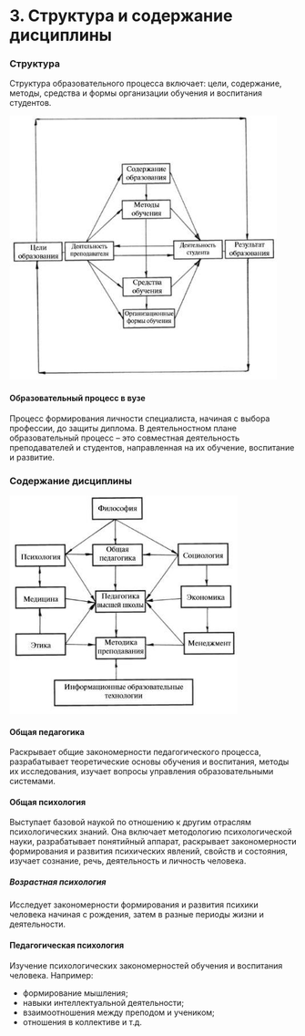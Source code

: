 # 3. Структура и содержание дисциплины

### Структура 

Структура образовательного процесса включает: цели, содержание, методы, средства и формы организации обучения и воспитания студентов.

![Рис. 3.1. Модель структуры образовательного процесса ](assets/03_0.jpg)

#### Образовательный процесс в вузе

Процесс формирования личности специалиста, начиная с выбора профессии, до защиты диплома. В деятельностном плане образовательный процесс – это совместная деятельность преподавателей и студентов, направленная на их обучение, воспитание и развитие.

### Содержание дисциплины

![Рис. 3.2. Связи педагогики высшей школы с другими науками](assets/03_1.jpg)

#### Общая педагогика

Раскрывает общие закономерности педагогического процесса, разрабатывает теоретические основы обучения и воспитания, методы их исследования, изучает вопросы управления образовательными системами. 

#### Общая психология 

Выступает базовой наукой по отношению к другим отраслям психологических знаний. Она включает методологию психологической науки, разрабатывает понятийный аппарат, раскрывает закономерности формирования и развития психических явлений, свойств и состояния, изучает сознание, речь, деятельность и личность человека.

##### Возрастная психология

Исследует закономерности формирования и развития психики человека начиная с рождения, затем в разные периоды жизни и деятельности.

#### Педагогическая психология 

Изучение психологических закономерностей обучения и воспитания человека. Например:

* формирование мышления;
* навыки интеллектуальной деятельности;
* взаимоотношения между преподом и учеником;
* отношения в коллективе и т.д.
